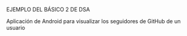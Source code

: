 EJEMPLO DEL BÁSICO 2 DE DSA 

Aplicación de Android para visualizar los seguidores de GitHub de un usuario
